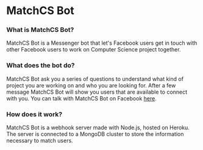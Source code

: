 # MatchCS Bot

### What is MatchCS Bot?
MatchCS Bot is a Messenger bot that let's Facebook users get in touch with other Facebook users to work on Computer Science project together.

### What does the bot do?
MatchCS Bot ask you a series of questions to understand what kind of project you are working on and who you are looking for.
After a few message MatchCS Bot will show you users that are available to connect with you. You can talk with MatchCS Bot on Facebook [here](https://www.facebook.com/CS-Project-Team-Finder-123444442380474/).

### How does it work?
MatchCS Bot is a webhook server made with Node.js, hosted on Heroku. The server is connected to a MongoDB cluster to store the information necessary to match users.

